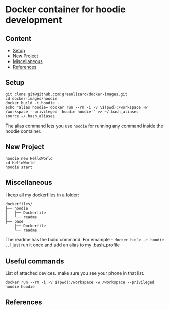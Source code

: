 # Docker container for hoodie development


## Content

* [Setup](#setup)
* [New Project](#new-project)
* [Miscellaneous](#miscellaneous)
* [References](#references)


## Setup

    git clone git@github.com:greenlizard/docker-images.git
    cd docker-images/hoodie
    docker build -t hoodie .
    echo "alias hoodie='docker run --rm -i -v \$(pwd):/workspace -w /workspace --privileged  hoodie hoodie'" >> ~/.bash_aliases
    source ~/.bash_aliases

The alias command lets you use `hoodie` for running any command inside the hoodie container.

## New Project

    hoodie new HelloWorld
    cd HelloWorld
    hoodie start
    
## Miscellaneous

I keep all my dockerfiles in a folder:

    dockerfiles/
    ├── hoodie
    │   ├── Dockerfile
    │   └── readme
    ├── base
        ├── Dockerfile
        └── readme
    

The readme has the build command. For emample - `docker build -t hoodie .`. I just run it once and add an alias to my .bash_profile

## Useful commands

List of attached devices. make sure you see your phone in that list.

    docker run --rm -i -v $(pwd):/workspace -w /workspace --privileged hoodie hoodie

## References
